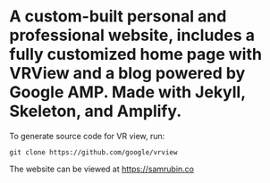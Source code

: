 # A custom-built personal and professional website, includes a fully customized home page with VRView and a blog powered by Google AMP. Made with Jekyll, Skeleton, and Amplify.

To generate source code for VR view, run:
```
git clone https://github.com/google/vrview
```

The website can be viewed at https://samrubin.co
